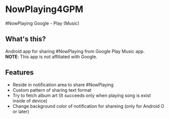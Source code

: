 # NowPlaying4GPM
#NowPlaying Google - Play (Music)

## What's this?
Android app for sharing #NowPlaying from Google Play Music app.  
**NOTE**: This app is not affiliated with Google.

## Features
- Reside in notification area to share #NowPlaying
- Custom pattern of sharing text format
- Try to fetch album art (It succeeds only when playing song is exist inside of device)
- Change background color of notification for shareing (only for Android O or later)

